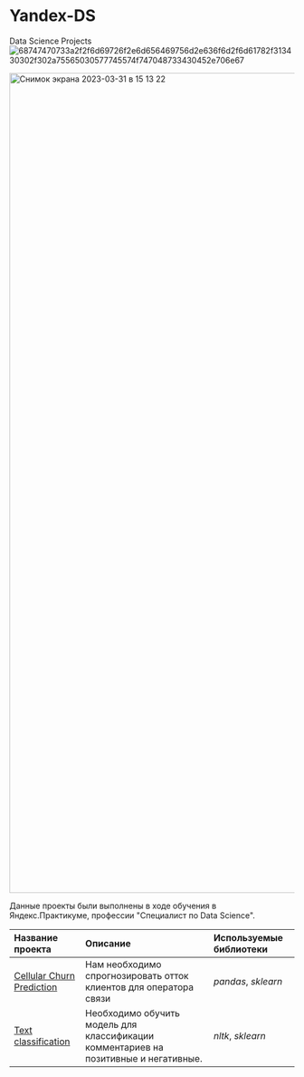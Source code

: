 # Yandex-DS
Data Science Projects 
![68747470733a2f2f6d69726f2e6d656469756d2e636f6d2f6d61782f313430302f302a75565030577745574f747048733430452e706e67](https://user-images.githubusercontent.com/117658367/200413473-7a9ca645-4ac8-41ef-9ef6-8a1565d6c42f.png)
<!-- ![Yandex-School-DA](https://user-images.githubusercontent.com/117658367/200413483-e4724c00-0bd6-4eb7-82b8-c3e3b0b58ab6.png) -->
<img width="1446" alt="Снимок экрана 2023-03-31 в 15 13 22" src="https://user-images.githubusercontent.com/117658367/229105576-25f6efdd-35f8-4898-bea7-1cfd8f5d1e41.png">

Данные проекты были выполнены в ходе обучения в Яндекс.Практикуме, профессии "Специалист по Data Science".

| Название проекта | Описание | Используемые библиотеки | 
| :---------------------- | :---------------------- | :---------------------- |
| [Cellular Churn Prediction](https://github.com/G0odn1ght/Yandex-DS/tree/main/Cellular%20Churn%20Prediction) | Нам необходимо спрогнозировать отток клиентов для оператора связи | *pandas*, *sklearn*|
| [Text classification](https://github.com/G0odn1ght/Yandex-DS/tree/main/Cellular%20Churn%20Prediction) | Необходимо обучить модель для классификации комментариев на позитивные и негативные.  | *nltk*, *sklearn*|
